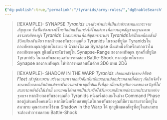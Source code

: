 ```yaml
---
{"dg-publish":true,"permalink":"/tyranids/army-rules/","dgEnableSearch":true,"created":"2023-12-13T16:17:37.148+07:00","updated":"2023-12-13T16:23:51.674+07:00"}
---
```


> [!EXAMPLE]- SYNAPSE
> *Tyranids บางตัวทําหน้าที่เป็นนําประสาทและกระจายสัญญาณ ซึ่งเป็นช่องทางที่โทรจิตอันแข็งแกร่งได้ไหลผ่าน เพื่อควบคุมสัญชาตญาณตามธรรมชาติของฝูง Tyranids ในสนามรบเพื่อบัญชาการเหล่า Tyranidsให้เป็นเหมือนสิ่งมีชีวิตเพียงตัวเดียว*
> หากฝ่ายกองทัพของคุณคือ Tyranids ในขณะที่ยูนิต Tyranidsในกองทัพของคุณอยู่ภายในระยะ 6 นิ้วของโมเดล Synapse ตั้งแต่หนึ่งตัวหรือมากกว่าในกองทัพของคุณ ยูนิตนั้นจะนับว่าอยู่ใน Synapse-Range ของกองทัพคุณ ทุกครั้งที่ยูนิต Tyranids ในกองทัพของคุณทําการทดสอบ Battle-Shock หากอยู่ภายในระยะ Synapse ของกองทัพคุณ ให้ทําการทดสอบนั้นด้วย 3D6 แทน 2D6

> [!EXAMPLE]- SHADOW IN THE WARP
> *Tyranids ปล่อยพลังจิตของ Hive Fleet เข้าสู่สนามรบ สร้างความหวาดกลัวอันเย็นเยียบและแปลกประหลาดที่ค่อยๆ กัดกินจิตใจของเหยื่อและกลืนกินแม้กระทั่งความกล้าหาญที่เข้มแข็งที่สุด เมื่อเผชิญกับความสยองขวัญที่ไม่สามารถหยั่งถึงได้เช่นนี้ หลายคนได้กลายเป็นบ้าหรือได้รับความเสียหายต่อระบบประสาทอย่างรุนแรง*
> หากฝ่ายกองทัพของคุณคือ Tyranids หนึ่งครั้งต่อเกมในช่วง Command Phase ของผู้เล่นคนใดคนหนึ่ง หากมีหนึ่งหรือหลายยูนิตในกองทัพของคุณที่มีความสามารถนี้อยู่ในสนามรบ คุณสามารถใช้งาน Shadow in the Warp ได้ ทุกยูนิตของศัตรูที่อยู่ในสนามรบจะต้องทําการทดสอบ Battle-Shock
